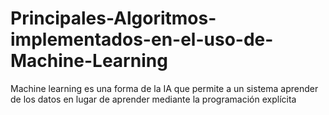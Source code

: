 # Principales-Algoritmos-implementados-en-el-uso-de-Machine-Learning
Machine learning es una forma de la IA que permite a un sistema aprender de los datos en lugar de aprender mediante la programación explícita

